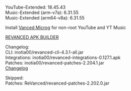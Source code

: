 YouTube-Extended: 18.45.43  
Music-Extended (arm-v7a): 6.31.55  
Music-Extended (arm64-v8a): 6.31.55  

Install [Vanced Microg](https://github.com/TeamVanced/VancedMicroG/releases) for non-root YouTube and YT Music  

[REVANCED APK BUILDER](https://github.com/alsyundawy/revanced-apk-builder/)  

Changelog:  
CLI: inotia00/revanced-cli-4.3.1-all.jar  
Integrations: inotia00/revanced-integrations-0.127.1.apk  
Patches: inotia00/revanced-patches-2.204.1.jar  
[Changelog](https://github.com/inotia00/revanced-patches/releases/tag/v2.204.1)  

Skipped:  
Patches: ReVanced/revanced-patches-2.202.0.jar    
